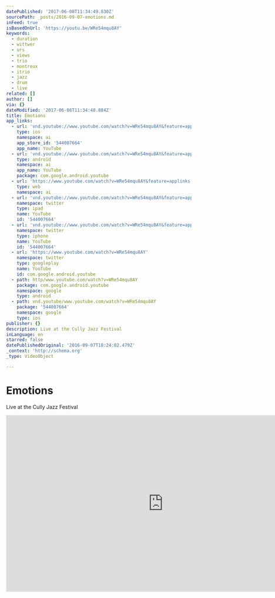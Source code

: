 ```yaml
---
datePublished: '2017-06-08T11:34:49.830Z'
sourcePath: _posts/2016-09-07-emotions.md
inFeed: true
isBasedOnUrl: 'https://youtu.be/WRe54mqu8AY'
keywords:
  - duration
  - wittwer
  - urs
  - views
  - trio
  - montreux
  - itrio
  - jazz
  - drum
  - live
related: []
author: []
via: {}
dateModified: '2017-06-08T11:34:48.884Z'
title: Emotions
app_links:
  - url: 'vnd.youtube://www.youtube.com/watch?v=WRe54mqu8AY&feature=applinks'
    type: ios
    namespace: ai
    app_store_id: '544007664'
    app_name: YouTube
  - url: 'vnd.youtube://www.youtube.com/watch?v=WRe54mqu8AY&feature=applinks'
    type: android
    namespace: ai
    app_name: YouTube
    package: com.google.android.youtube
  - url: 'https://www.youtube.com/watch?v=WRe54mqu8AY&feature=applinks'
    type: web
    namespace: ai
  - url: 'vnd.youtube://www.youtube.com/watch?v=WRe54mqu8AY&feature=applinks'
    namespace: twitter
    type: ipad
    name: YouTube
    id: '544007664'
  - url: 'vnd.youtube://www.youtube.com/watch?v=WRe54mqu8AY&feature=applinks'
    namespace: twitter
    type: iphone
    name: YouTube
    id: '544007664'
  - url: 'https://www.youtube.com/watch?v=WRe54mqu8AY'
    namespace: twitter
    type: googleplay
    name: YouTube
    id: com.google.android.youtube
  - path: http/www.youtube.com/watch?v=WRe54mqu8AY
    package: com.google.android.youtube
    namespace: google
    type: android
  - path: vnd.youtube/www.youtube.com/watch?v=WRe54mqu8AY
    package: '544007664'
    namespace: google
    type: ios
publisher: {}
description: Live at the Cully Jazz Festival
inLanguage: en
starred: false
datePublishedOriginal: '2016-09-07T18:24:02.479Z'
_context: 'http://schema.org'
_type: VideoObject

---
```

# Emotions

Live at the Cully Jazz Festival

<iframe src="https://cdn.embedly.com/widgets/media.html?src=https%3A%2F%2Fwww.youtube.com%2Fembed%2FWRe54mqu8AY%3Ffeature%3Doembed&amp;url=http%3A%2F%2Fwww.youtube.com%2Fwatch%3Fv%3DWRe54mqu8AY&amp;image=https%3A%2F%2Fi.ytimg.com%2Fvi%2FWRe54mqu8AY%2Fhqdefault.jpg&amp;key=b7d04c9b404c499eba89ee7072e1c4f7&amp;type=text%2Fhtml&amp;schema=youtube" width="854" height="480" scrolling="no" frameborder="0" allowfullscreen="" style=""></iframe>
